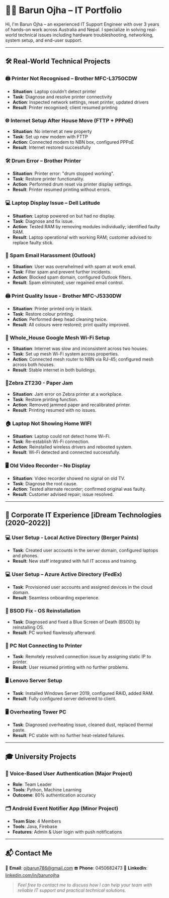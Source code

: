 # 👨‍💻 Barun Ojha – IT Portfolio

Hi, I'm Barun Ojha – an experienced IT Support Engineer with over 3 years of hands-on work across Australia and Nepal. I specialize in solving real-world technical issues including hardware troubleshooting, networking, system setup, and end-user support.

---

## 🛠️ Real-World Technical Projects

### 🖨️ Printer Not Recognised – Brother MFC-L3750CDW
- **Situation**:  Laptop couldn’t detect printer  
- **Task**:       Diagnose and resolve printer connectivity  
- **Action**:     Inspected network settings, reset printer, updated drivers  
- **Result**:     Printer recognised; client resumed printing

### 🌐 Internet Setup After House Move (FTTP + PPPoE)
- **Situation**:  No internet at new property  
- **Task**:       Set up new modem with FTTP  
- **Action**:     Connected modem to NBN box, configured PPPoE  
- **Result**:     Internet restored successfully

### 🛠️ Drum Error – Brother Printer
- **Situation**: 	Printer error: "drum stopped working".
- **Task**: 		  Restore printer functionality.
- **Action**: 		Performed drum reset via printer display settings.
- **Result**: 		Printer resumed printing without errors.

### 💻 Laptop Display Issue – Dell Latitude
- **Situation**: 	Laptop powered on but had no display.
- **Task**: 		  Diagnose and fix issue.
- **Action**: 		Tested RAM by removing modules individually; identified faulty RAM.
- **Result**: 		Laptop operational with working RAM; customer advised to replace faulty stick.

### 📧 Spam Email Harassment (Outlook) 
- **Situation**: 	User was overwhelmed with spam at work email.
- **Task**: 		  Filter spam and prevent further incidents.
- **Action**: 		Blocked spam domain, configured Outlook filters.
- **Result**: 		Spam eliminated; user regained email control.

### 🖨️ Print Quality Issue - Brother MFC-J5330DW
- **Situation**: 	Printer printed only in black.
- **Task**: 		  Restore colour printing.
- **Action**: 		Performed deep head cleaning twice.
- **Result**:		  All colours were restored; print quality improved.


### 📶 Whole_House Google Mesh Wi-Fi Setup
- **Situation**: 	Internet was slow and inconsistent across two houses.
- **Task**: 		  Set up mesh Wi-Fi system across properties.
- **Action**: 		Connected mesh router to NBN via RJ-45; configured mesh across both houses.
- **Result**: 		Stable internet in both buildings.

### 📄Zebra ZT230 - Paper Jam
- **Situation**: 	Jam error on Zebra printer at a workplace.
- **Task**: 		  Restore printing function.
- **Action**: 		Removed jammed paper and recalibrated printer.
- **Result**: 		Printing resumed with no issues.

### 🏠 Laptop Not Showing Home WIFI
- **Situation**: 	Laptop could not detect home Wi-Fi.
- **Task**: 		  Re-establish Wi-Fi connection.
- **Action**: 		Reinstalled wireless drivers and rebooted system.
- **Result**: 		Wi-Fi detected and connected successfully.

### 🖥️ Old Video Recorder – No Display 
- **Situation**: 	Video recorder showed no signal on old TV.
- **Task**: 		  Diagnose the root cause.
- **Action**: 		Tested alternate recorder; confirmed original was faulty.
- **Result**: 		Customer advised repair; issue resolved.

---

## 🏢 Corporate IT Experience [iDream Technologies (2020–2022)]

### 💻 User Setup - Local Active Directory (Berger Paints) 
- **Task**:   Created user accounts in the server domain, configured laptops and phones.
- **Result**: New staff integrated with full IT access and training.

### 💻 User Setup – Azure Active Directory (FedEx) 
- **Task**:   Provisioned user accounts and assigned devices in the cloud domain.
- **Result**: Seamless onboarding experience.

### 🔧 BSOD Fix - OS Reinstallation
- **Task**: Diagnosed and fixed a Blue Screen of Death (BSOD) by reinstalling OS.
- **Result**: PC worked flawlessly afterward.

### 🚫 PC Not Connecting to Printer 
- **Task**: Remotely resolved connection issue by assigning static IP to printer.
- **Result**: User resumed printing with no further problems.

### 🖥️ Lenovo Server Setup
- **Task**: Installed Windows Server 2019, configured RAID, added RAM.
- **Result**: Fully configured server delivered to client.

### 🖥️ Overheating Tower PC 
- **Task**: Diagnosed overheating issue, cleaned dust, replaced thermal paste.
- **Result**: PC stable with no further heat-related failures.

---

## 🎓 University Projects

### 🔐 Voice-Based User Authentication (Major Project)
- **Role**:    Team Leader
- **Tools**:   Python, Machine Learning  
- **Outcome**: 80% authentication accuracy

### 🗂️ Android Event Notifier App (Minor Project)
- **Team Size**: 4 Members
- **Tools**:     Java, Firebase  
- **Features**:  Admin & User login with push notifications

---

## 📬 Contact Me

📧 **Email**: [ojbarun786@gmail.com](mailto:ojbarun786@gmail.com)
☎️ **Phone**: 0450682473
🔗 **LinkedIn**: [linkedin.com/in/barunojha](https://www.linkedin.com/in/barunojha)

> _Feel free to contact me to discuss how I can help your team with reliable IT support and practical technical solutions._

